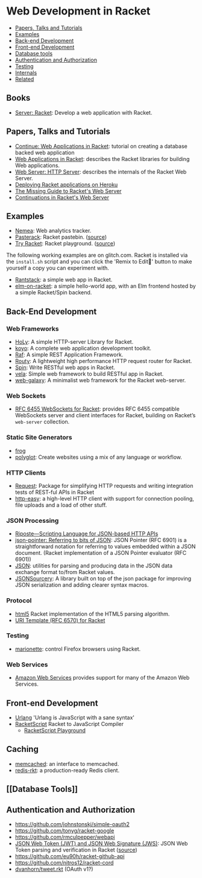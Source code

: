 # Web Development in Racket

* [Papers, Talks and Tutorials](#papers-talks-and-tutorials)
* [Examples](#examples)
* [Back-end Development](#back-end-development)
* [Front-end Development](#front-end-development)
* [Database tools](#database-tools)
* [Authentication and Authorization](#authentication-and-authorization)
* [Testing](#testing)
* [Internals](#internals)
* [Related](#related)


## Books 

* [Server: Racket](http://serverracket.com/): Develop a web application with Racket.

## Papers, Talks and Tutorials

* [Continue: Web Applications in Racket](https://docs.racket-lang.org/continue): tutorial on creating a database backed web application
* [Web Applications in Racket](https://docs.racket-lang.org/web-server/): describes the Racket libraries for building Web applications.
* [Web Server: HTTP Server](https://docs.racket-lang.org/web-server-internal/index.html): describes the internals of the Racket Web Server.
* [Deploying Racket applications on Heroku](https://lexi-lambda.github.io/blog/2015/08/22/deploying-racket-applications-on-heroku/)
* [The Missing Guide to Racket's Web Server](https://defn.io/2020/02/12/racket-web-server-guide/)
* [Continuations in Racket's Web Server](https://defn.io/2020/05/11/racket-web-server-internals/)

## Examples

* [Nemea](https://github.com/Bogdanp/nemea): Web analytics tracker.
* [Pasterack](http://pasterack.org/): Racket pastebin.  ([source](https://github.com/stchang/pasterack))
* [Try Racket](https://try-racket.defn.io/): Racket playground. ([source](https://github.com/Bogdanp/try-racket))

The following working examples are on glitch.com. Racket is installed via the `install.sh` script and you can click the 'Remix to Edit🎤' button to make yourself a copy you can experiment with. 

* [Rantstack](https://glitch.com/~rantstack): a simple web app in Racket.
* [elm-on-racket](https://glitch.com/~elm-on-racket): a simple hello-world app, with an Elm frontend hosted by a simple Racket/Spin backend.

## Back-End Development

### Web Frameworks

* [HoLy](https://github.com/nihirash/holy): A simple HTTP-server Library for Racket.
* [koyo](https://docs.racket-lang.org/koyo@koyo-doc/index.html): A complete web application development toolkit.
* [Raf](https://github.com/z-song/raf/): A simple REST Application Framework.
* [Routy](https://github.com/Junker/routy): A lightweight high performance HTTP request router for Racket.
* [Spin](https://github.com/dmac/spin): Write RESTful web apps in Racket.
* [vela](https://github.com/nuty/vela): Simple web framework to build RESTful app in Racket.
* [web-galaxy](https://github.com/euhmeuh/web-galaxy): A minimalist web framework for the Racket web-server.

### Web Sockets

* [RFC 6455 WebSockets for Racket](https://docs.racket-lang.org/rfc6455/index.html): provides RFC 6455 compatible WebSockets server and client interfaces for Racket, building on Racket’s `web-server` collection.

### Static Site Generators

* [frog](https://github.com/greghendershott/frog)
* [polyglot](https://github.com/zyrolasting/polyglot): Create websites using a mix of any language or workflow.

### HTTP Clients

* [Request](https://github.com/jackfirth/racket-request): Package for simplifying HTTP requests and writing integration tests of REST-ful APIs in Racket
* [http-easy](https://docs.racket-lang.org/http-easy/index.html?q=http-easy): a high-level HTTP client with support for connection pooling, file uploads and a load of other stuff.

### JSON Processing

* [Riposte—Scripting Language for JSON-based HTTP APIs](https://github.com/vicampo/riposte)
* [json-pointer: Referring to bits of JSON](https://github.com/jessealama/json-pointer): JSON Pointer (RFC 6901) is a straightforward notation for referring to values embedded within a JSON document. (Racket implementation of a JSON Pointer evaluator (RFC 6901))
* [JSON](https://docs.racket-lang.org/json/): utilities for parsing and producing data in the JSON data exchange format to/from Racket values.
* [JSONSourcery](https://docs.racket-lang.org/json-sourcery/): A library built on top of the json package for improving JSON serialization and adding clearer syntax macros.

### Protocol

* [html5](https://github.com/jessealama/rhtml5) Racket implementation of the HTML5 parsing algorithm.
* [URI Template (RFC 6570) for Racket](https://github.com/jessealama/uri-template)

### Testing 

* [marionette](https://github.com/Bogdanp/marionette): control Firefox browsers using Racket.

### Web Services

* [Amazon Web Services](https://docs.racket-lang.org/aws/index.html) provides support for many of the Amazon Web Services.


## Front-end Development

* [Urlang](https://github.com/soegaard/urlang) 'Urlang is JavaScript with a sane syntax'
* [RacketScript](https://github.com/vishesh/racketscript) Racket to JavaScript Compiler
  * [RacketScript Playground](http://rapture.twistedplane.com:8080/)


## Caching

* [memcached](https://docs.racket-lang.org/memcached/index.html): an interface to memcached.
* [redis-rkt](https://github.com/bogdanp/racket-redis): a production-ready Redis client.


## [[Database Tools]]


## Authentication and Authorization

* https://github.com/johnstonskj/simple-oauth2
* https://github.com/tonyg/racket-google
* https://github.com/rmculpepper/webapi
* [JSON Web Token (JWT) and JSON Web Signature (JWS)](https://docs.racket-lang.org/jwt/): JSON Web Token parsing and verification in Racket ([source](https://github.com/RenaissanceBug/racket-jwt))
* https://github.com/eu90h/racket-github-api
* https://github.com/nitros12/racket-cord
* [dvanhorn/tweet.rkt](https://gist.github.com/dvanhorn/815bdda5cfcdee18d480cb6a5d1119f3)  (OAuth v1?)

